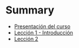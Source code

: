 # Summary

* [Presentación del curso](README.md)
* [Lección 1 - Introducción](chapter1.md)
* [Lección 2](chapter2.md)

